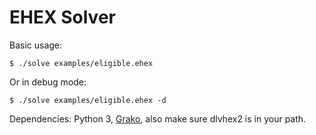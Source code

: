 # EHEX Solver

Basic usage:

```
$ ./solve examples/eligible.ehex
```

Or in debug mode:

```
$ ./solve examples/eligible.ehex -d
```

Dependencies: Python 3, [Grako](https://bitbucket.org/apalala/grako), also make sure dlvhex2 is in your path.
